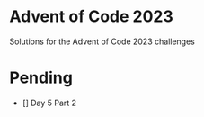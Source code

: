 # Advent of Code 2023
Solutions for the Advent of Code 2023 challenges

# Pending
- [] Day 5 Part 2
